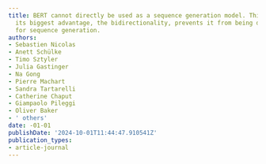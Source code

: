 ```yaml
---
title: BERT cannot directly be used as a sequence generation model. This is because
  its biggest advantage, the bidirectionality, prevents it from being directly used
  for sequence generation.
authors:
- Sebastien Nicolas
- Anett Schülke
- Timo Sztyler
- Julia Gastinger
- Na Gong
- Pierre Machart
- Sandra Tartarelli
- Catherine Chaput
- Giampaolo Pileggi
- Oliver Baker
- ' others'
date: -01-01
publishDate: '2024-10-01T11:44:47.910541Z'
publication_types:
- article-journal
---
```

